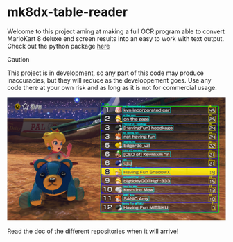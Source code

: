 # mk8dx-table-reader
Welcome to this project aming at making a full OCR program able to convert MarioKart 8 deluxe end screen results into an easy to work with text output.
Check out the python package [here](https://pypi.org/project/mk8dx-table-reader/)

> [!CAUTION]
> This project is in development, so any part of this code may produce inaccuracies, but they will reduce as the developpement goes.
> Use any code there at your own risk and as long as it is not for commercial usage.

![template](https://github.com/mk8dx-table-reader/.github/blob/main/organisationPP.png?raw=true)

Read the doc of the different repositories when it will arrive!

